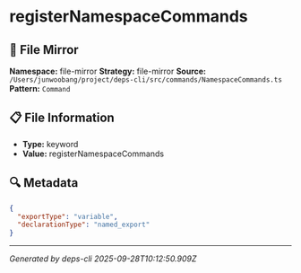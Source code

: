 # registerNamespaceCommands

## 📄 File Mirror

**Namespace:** file-mirror
**Strategy:** file-mirror
**Source:** `/Users/junwoobang/project/deps-cli/src/commands/NamespaceCommands.ts`
**Pattern:** `Command`

## 📋 File Information

- **Type:** keyword
- **Value:** registerNamespaceCommands

## 🔍 Metadata

```json
{
  "exportType": "variable",
  "declarationType": "named_export"
}
```

---
*Generated by deps-cli 2025-09-28T10:12:50.909Z*
